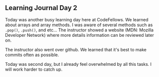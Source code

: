 ## Learning Journal Day 2

Today was another busy learning day here at CodeFellows. We learned about arrays and array methods. I was aware of several methods such as  `.pop()`, `.push()`, and etc... The instructor showed a website (MDN: Mozilla Developer Network) where more details information can be reviewed later on.

The instructor also went over github. We learned that it's best to make commits often as possible.

Today was second day, but I already feel overwhelmed by all this tasks. I will work harder to catch up.
